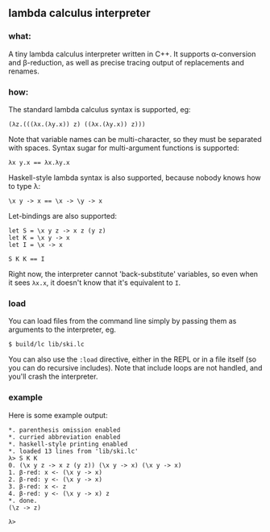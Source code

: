 ## lambda calculus interpreter

### what:
A tiny lambda calculus interpreter written in C++. It supports α-conversion and β-reduction,
as well as precise tracing output of replacements and renames.

### how:
The standard lambda calculus syntax is supported, eg:
```
(λz.(((λx.(λy.x)) z) ((λx.(λy.x)) z)))
```

Note that variable names can be multi-character, so they must be separated with spaces. Syntax sugar
for multi-argument functions is supported:
```
λx y.x == λx.λy.x
```

Haskell-style lambda syntax is also supported, because nobody knows how to type λ:
```
\x y -> x == \x -> \y -> x
```

Let-bindings are also supported:
```
let S = \x y z -> x z (y z)
let K = \x y -> x
let I = \x -> x

S K K == I
```

Right now, the interpreter cannot 'back-substitute' variables, so even when it sees `λx.x`, it doesn't know that
it's equivalent to `I`.


### load
You can load files from the command line simply by passing them as arguments to the interpreter, eg.
```shell
$ build/lc lib/ski.lc
```

You can also use the `:load` directive, either in the REPL or in a file itself (so you can do recursive includes).
Note that include loops are not handled, and you'll crash the interpreter.


### example

Here is some example output:
```
*. parenthesis omission enabled
*. curried abbreviation enabled
*. haskell-style printing enabled
*. loaded 13 lines from 'lib/ski.lc'
λ> S K K
0. (\x y z -> x z (y z)) (\x y -> x) (\x y -> x)
1. β-red: x <- (\x y -> x)
2. β-red: y <- (\x y -> x)
3. β-red: x <- z
4. β-red: y <- (\x y -> x) z
*. done.
(\z -> z)

λ>
```
